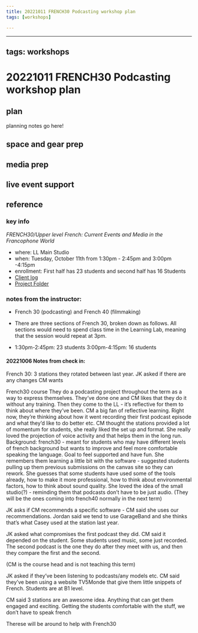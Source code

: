 ```yaml
---
title: 20221011 FRENCH30 Podcasting workshop plan
tags: [workshops]

---
```


---
tags: workshops
---
# 20221011 FRENCH30 Podcasting workshop plan

## plan
planning notes go here!
## space and gear prep
## media prep
## live event support
## reference
### key info
*FRENCH30/Upper level French: Current Events and Media in the Francophone World*
* where: LL Main Studio
* when: Tuesday, October 11th from 1:30pm - 2:45pm and 3:00pm -4:15pm 
* enrollment: First half has 23 students and second half has 16 Students
* [Client log](https://docs.google.com/document/d/1_Bv-tGWXXXPy5V_J_a82FlIlGwZGZwAhfEMPUT4-z8M/edit#heading=h.ycvld9kz75l6)
* [Project Folder](https://drive.google.com/drive/u/0/folders/1oKNGuPI3He093HXt2Kn7w1ZFIuo1k_dP)

### notes from the instructor: 
* French 30 (podcasting) and French 40 (filmmaking)
* There are three sections of French 30, broken down as follows. All sections would need to spend class time in the Learning Lab, meaning that the session would repeat at 3pm.

* 1:30pm-2:45pm: 23 students
3:00pm-4:15pm: 16 students

#### 20221006 Notes from check in: 
French 30:
3 stations they rotated between last year. JK asked if there are any changes CM wants

French30 course
They do a podcasting project throughout the term as a way to express themselves. They’ve done one and CM likes that they do it without any training. Then they come to the LL - it’s reflective for them to think about where they’ve been. CM a big fan of reflective learning. Right now, they’re thinking about how it went recording their first podcast episode and what they’d like to do better etc. CM thought the stations provided a lot of momentum for students, she really liked the set up and format. She really loved the projection of voice activity and that helps them in the long run. Background: french30 - meant for students who may have different levels of french background but wants to improve and feel more comfortable speaking the language. Goal to feel supported and have fun. She remembers them learning a little bit with the software - suggested students pulling up them previous submissions on the canvas site so they can rework. She guesses that some students have used some of the tools already, how to make it more professional, how to think about environmental factors, how to think about sound quality. She loved the idea of the small studio(?) - reminding them that podcasts don’t have to be just audio. (They will be the ones coming into french40 normally in the next term)

JK asks if CM recommends a specific software - CM said she uses our recommendations.
Jordan said we tend to use GarageBand and she thinks that’s what Casey used at the station last year. 

JK asked what compromises the first podcast they did.
CM said it depended on the student. Some students used music, some just recorded. The second podcast is the one they do after they meet with us, and then they compare the first and the second.

(CM is the course head and is not teaching this term)

JK asked if they’ve been listening to podcasts/any models etc. CM said they’ve been using a website TV5Monde that give them little snippets of French. Students are at B1 level.

CM said 3 stations are an awesome idea. Anything that can get them engaged and exciting. Getting the students comfortable with the stuff, we don’t have to speak french

Therese will be around to help with French30





